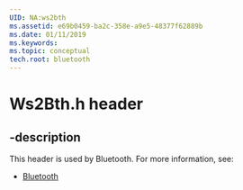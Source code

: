 ```yaml
---
UID: NA:ws2bth
ms.assetid: e69b0459-ba2c-358e-a9e5-48377f62889b
ms.date: 01/11/2019
ms.keywords: 
ms.topic: conceptual
tech.root: bluetooth
---
```


# Ws2Bth.h header


## -description


This header is used by Bluetooth. For more information, see:

- [Bluetooth](../_bluetooth/index.md)

